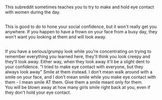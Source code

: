 

This subreddit sometimes teaches you to try to make and hold eye contact with women during the day. 

<br/>This is good to do to hone your social confidence, but it won't really get you anywhere. If you happen to have a frown on your face from a busy day, they won't want you looking at them and will look away. 

<br/>
If you have a serious/grumpy look while you're concentrating on trying to remember everything you learned here, they'll think you look creepy and they'll look away. Either way, when they look away it'll be a slight dent to your confidence. "I tried to make eye contact with everyone, but they always look away"
Smile at them instead. I don't mean walk around with a smile on your face, and I don't mean smile while you make eye contact with them - I mean smile AT them. Give them a smile meant only for them. 

<br/>
You will be blown away at how many girls smile right back at you, even if they don't hold your eye contact.
